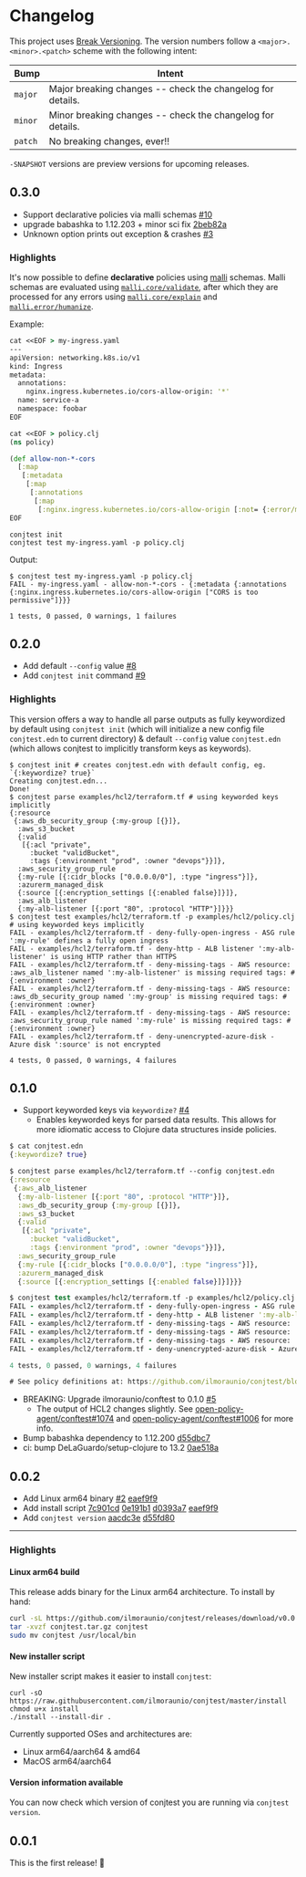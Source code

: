 # Changelog

This project uses [Break Versioning][breakver]. The version numbers follow a
`<major>.<minor>.<patch>` scheme with the following intent:

| Bump    | Intent                                                     |
| ------- | ---------------------------------------------------------- |
| `major` | Major breaking changes -- check the changelog for details. |
| `minor` | Minor breaking changes -- check the changelog for details. |
| `patch` | No breaking changes, ever!!                                |

`-SNAPSHOT` versions are preview versions for upcoming releases.

[breakver]: https://github.com/ptaoussanis/encore/blob/master/BREAK-VERSIONING.md

## 0.3.0

- Support declarative policies via malli schemas [#10](https://github.com/ilmoraunio/conjtest/pull/10)
- upgrade babashka to 1.12.203 + minor sci fix [2beb82a](https://github.com/ilmoraunio/conjtest/commit/2beb82a0f1170d70431f2f03883ad6799f8cff71)
- Unknown option prints out exception & crashes [#3](https://github.com/ilmoraunio/conjtest/issues/3)

### Highlights

It's now possible to define **declarative** policies using
[malli](https://github.com/metosin/malli) schemas. Malli schemas are evaluated
using
[`malli.core/validate`](https://github.com/metosin/malli?tab=readme-ov-file#validation),
after which they are processed for any errors using
[`malli.core/explain`](https://github.com/metosin/malli?tab=readme-ov-file#error-messages)
and
[`malli.error/humanize`](https://github.com/metosin/malli?tab=readme-ov-file#humanized-error-messages).

Example:

```clojure
cat <<EOF > my-ingress.yaml
---
apiVersion: networking.k8s.io/v1
kind: Ingress
metadata:
  annotations:
    nginx.ingress.kubernetes.io/cors-allow-origin: '*'
  name: service-a
  namespace: foobar
EOF

cat <<EOF > policy.clj
(ns policy)

(def allow-non-*-cors
  [:map
   [:metadata
    [:map
     [:annotations
      [:map
       [:nginx.ingress.kubernetes.io/cors-allow-origin [:not= {:error/message "CORS is too permissive"} "*"]]]]]]])
EOF
```

```
conjtest init
conjtest test my-ingress.yaml -p policy.clj
```

Output:

```
$ conjtest test my-ingress.yaml -p policy.clj
FAIL - my-ingress.yaml - allow-non-*-cors - {:metadata {:annotations {:nginx.ingress.kubernetes.io/cors-allow-origin ["CORS is too permissive"]}}}

1 tests, 0 passed, 0 warnings, 1 failures
```

## 0.2.0

- Add default `--config` value [#8](https://github.com/ilmoraunio/conjtest/pull/8)
- Add `conjtest init` command [#9](https://github.com/ilmoraunio/conjtest/pull/9)

### Highlights

This version offers a way to handle all parse outputs as fully keywordized by
default using `conjtest init` (which will initialize a new config file
`conjtest.edn` to current directory) & default `--config` value `conjtest.edn`
(which allows conjtest to implicitly transform keys as keywords).

```
$ conjtest init # creates conjtest.edn with default config, eg. `{:keywordize? true}`
Creating conjtest.edn...
Done!
$ conjtest parse examples/hcl2/terraform.tf # using keyworded keys implicitly
{:resource
 {:aws_db_security_group {:my-group [{}]},
  :aws_s3_bucket
  {:valid
   [{:acl "private",
     :bucket "validBucket",
     :tags {:environment "prod", :owner "devops"}}]},
  :aws_security_group_rule
  {:my-rule [{:cidr_blocks ["0.0.0.0/0"], :type "ingress"}]},
  :azurerm_managed_disk
  {:source [{:encryption_settings [{:enabled false}]}]},
  :aws_alb_listener
  {:my-alb-listener [{:port "80", :protocol "HTTP"}]}}}
$ conjtest test examples/hcl2/terraform.tf -p examples/hcl2/policy.clj # using keyworded keys implicitly
FAIL - examples/hcl2/terraform.tf - deny-fully-open-ingress - ASG rule ':my-rule' defines a fully open ingress
FAIL - examples/hcl2/terraform.tf - deny-http - ALB listener ':my-alb-listener' is using HTTP rather than HTTPS
FAIL - examples/hcl2/terraform.tf - deny-missing-tags - AWS resource: :aws_alb_listener named ':my-alb-listener' is missing required tags: #{:environment :owner}
FAIL - examples/hcl2/terraform.tf - deny-missing-tags - AWS resource: :aws_db_security_group named ':my-group' is missing required tags: #{:environment :owner}
FAIL - examples/hcl2/terraform.tf - deny-missing-tags - AWS resource: :aws_security_group_rule named ':my-rule' is missing required tags: #{:environment :owner}
FAIL - examples/hcl2/terraform.tf - deny-unencrypted-azure-disk - Azure disk ':source' is not encrypted

4 tests, 0 passed, 0 warnings, 4 failures
```

## 0.1.0

- Support keyworded keys via `keywordize?` [#4](https://github.com/ilmoraunio/conjtest/pull/4)
  - Enables keyworded keys for parsed data results. This allows for more
    idiomatic access to Clojure data structures inside policies.

```clojure
$ cat conjtest.edn
{:keywordize? true}

$ conjtest parse examples/hcl2/terraform.tf --config conjtest.edn
{:resource
 {:aws_alb_listener
  {:my-alb-listener [{:port "80", :protocol "HTTP"}]},
  :aws_db_security_group {:my-group [{}]},
  :aws_s3_bucket
  {:valid
   [{:acl "private",
     :bucket "validBucket",
     :tags {:environment "prod", :owner "devops"}}]},
  :aws_security_group_rule
  {:my-rule [{:cidr_blocks ["0.0.0.0/0"], :type "ingress"}]},
  :azurerm_managed_disk
  {:source [{:encryption_settings [{:enabled false}]}]}}}

$ conjtest test examples/hcl2/terraform.tf -p examples/hcl2/policy.clj --config conjtest.edn
FAIL - examples/hcl2/terraform.tf - deny-fully-open-ingress - ASG rule ':my-rule' defines a fully open ingress
FAIL - examples/hcl2/terraform.tf - deny-http - ALB listener ':my-alb-listener' is using HTTP rather than HTTPS
FAIL - examples/hcl2/terraform.tf - deny-missing-tags - AWS resource: :aws_alb_listener named ':my-alb-listener' is missing required tags: #{:environment :owner}
FAIL - examples/hcl2/terraform.tf - deny-missing-tags - AWS resource: :aws_db_security_group named ':my-group' is missing required tags: #{:environment :owner}
FAIL - examples/hcl2/terraform.tf - deny-missing-tags - AWS resource: :aws_security_group_rule named ':my-rule' is missing required tags: #{:environment :owner}
FAIL - examples/hcl2/terraform.tf - deny-unencrypted-azure-disk - Azure disk ':source' is not encrypted

4 tests, 0 passed, 0 warnings, 4 failures

# See policy definitions at: https://github.com/ilmoraunio/conjtest/blob/main/examples/hcl2/policy.clj
```

- BREAKING: Upgrade ilmoraunio/conftest to 0.1.0 [#5](https://github.com/ilmoraunio/conjtest/pull/5)
  - The output of HCL2 changes slightly. See [open-policy-agent/conftest#1074](https://github.com/open-policy-agent/conftest/pull/1074) and [open-policy-agent/conftest#1006](https://github.com/open-policy-agent/conftest/issues/1006) for more info.
- Bump babashka dependency to 1.12.200 [d55dbc7](https://github.com/ilmoraunio/conjtest/commit/d55dbc7d60dadc3a2cf1a5d8c58ae649eea58c24)
- ci: bump DeLaGuardo/setup-clojure to 13.2 [0ae518a](https://github.com/ilmoraunio/conjtest/commit/0ae518a7948a0aca76b83a88157f2754aa34cf8c)

## 0.0.2

- Add Linux arm64 binary [#2](https://github.com/ilmoraunio/conjtest/pull/2) [eaef9f9](https://github.com/ilmoraunio/conjtest/commit/eaef9f98888b179a16ec40dc3ac76ff55ea335ae)
- Add install script [7c901cd](https://github.com/ilmoraunio/conjtest/commit/7c901cd89f58acc265dc1b55c3667e77efe83cdc) [0e191b1](https://github.com/ilmoraunio/conjtest/commit/0e191b1eafa6800de5c4874786df169bdc0fe06e) [d0393a7](https://github.com/ilmoraunio/conjtest/commit/d0393a741e4ec24a4e9d4dd4f4960f787ec8503e) [eaef9f9](https://github.com/ilmoraunio/conjtest/commit/eaef9f98888b179a16ec40dc3ac76ff55ea335ae)
- Add `conjtest version` [aacdc3e](https://github.com/ilmoraunio/conjtest/commit/aacdc3e45d2cd54a658156accb885ca0ebcd90c1) [d55fd80](https://github.com/ilmoraunio/conjtest/commit/d55fd80a7fba0cda11a72c666b1bc8a235dfa28d)

---

### Highlights

#### Linux arm64 build

This release adds binary for the Linux arm64 architecture. To install by hand:

```bash
curl -sL https://github.com/ilmoraunio/conjtest/releases/download/v0.0.2/conjtest-0.0.2-linux-arm64.tar.gz -o conjtest.tar.gz
tar -xvzf conjtest.tar.gz conjtest
sudo mv conjtest /usr/local/bin
```

#### New installer script

New installer script makes it easier to install `conjtest`:

```
curl -sO https://raw.githubusercontent.com/ilmoraunio/conjtest/master/install
chmod u+x install
./install --install-dir .
```

Currently supported OSes and architectures are:
- Linux arm64/aarch64 & amd64
- MacOS arm64/aarch64

#### Version information available

You can now check which version of conjtest you are running via `conjtest
version`.

## 0.0.1

This is the first release! 🎉
